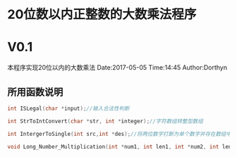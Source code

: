 # 20位数以内正整数的大数乘法程序

# V0.1

本程序实现20位以内的大数乘法
Date:2017-05-05
Time:14:45
Author:Dorthyn

## 所用函数说明

```c
int ISLegal(char *input);//输入合法性判断

int StrToIntConvert(char *str, int *integer);//字符数组转整型数组

int IntergerToSingle(int src,int *des);//将两位数字打断为单个数字并存在数组中

void Long_Number_Multiplication(int *num1, int len1, int *num2, int len2, int *result);//完成两个大数的核心运算过程
```

